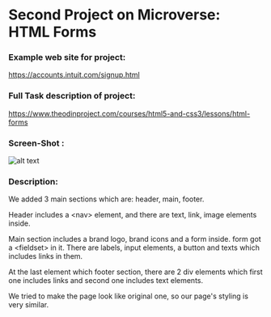 # Second Project on Microverse: HTML Forms

### Example web site for project:

https://accounts.intuit.com/signup.html

### Full Task description of project:

https://www.theodinproject.com/courses/html5-and-css3/lessons/html-forms

### Screen-Shot :
![alt text](https://i.ibb.co/rQFM4xQ/2019-08-15-2.png "Screen Shot -1")


### Description:

We added 3 main sections which are: header, main, footer.

Header includes a \<nav\> element, and there are text, link, image elements inside.

Main section includes a brand logo, brand icons and a form inside.
form got a \<fieldset\> in it. There are labels, input elements, a button and texts
which includes links in them.

At the last element which footer section, there are 2 div elements which first one
includes links and second one includes text elements.

We tried to make the page look like original one, so our page's styling is very similar.
